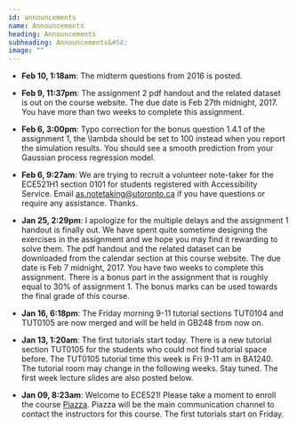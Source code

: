 ```yaml
---
id: announcements
name: Announcements
heading: Announcements
subheading: Announcements&#58;
image: ""
---
```


 - **Feb 10,  1:18am**: The midterm questions from 2016 is posted.  

 - **Feb 9,  11:37pm**: The assignment 2 pdf handout and the related dataset is out on the course website. The due date is Feb 27th midnight, 2017. You have more than two weeks to complete this assignment. 

 - **Feb 6,  3:00pm**: Typo correction for the bonus question 1.4.1 of the assignment 1, the \lambda should be set to 100 instead when you report the simulation results. You should see a smooth prediction from your Gaussian process regression model. 

 - **Feb 6,  9:27am**: We are trying to recruit a volunteer note-taker for the ECE521H1 section 0101 for students registered with Accessibility Service. Email [as.notetaking@utoronto.ca](mailto:as.notetaking@utoronto.ca) if you have questions or require any assistance. Thanks.

 - **Jan 25,  2:29pm**: I apologize for the multiple delays and the assignment 1 handout is finally out. We have spent quite sometime designing the exercises in the assignment and we hope you may find it rewarding to solve them. The pdf handout and the related dataset can be downloaded from the calendar section at this course website. The due date is Feb 7 midnight, 2017. You have two weeks to complete this assignment. There is a bonus part in the assignment that is roughly equal to 30% of assignment 1. The bonus marks can be used towards the final grade of this course.

 - **Jan 16,  6:18pm**: The Friday morning 9-11 tutorial sections TUT0104 and TUT0105 are now merged and will be held in GB248 from now on. 

 - **Jan 13,  1:20am**: The first tutorials start today. There is a new tutorial section TUT0105 for the students who could not find tutorial space before. The TUT0105 tutorial time this week is Fri 9-11 am in BA1240. The tutorial room may change in the following weeks. Stay tuned. The first week lecture slides are also posted below.
  
 - **Jan 09,  8:23am**: Welcome to ECE521! Please take a moment to enroll the course [Piazza](https://piazza.com/utoronto.ca/winter2017/ece521/home). Piazza will be the main communication channel to contact the instructors for this course. The first tutorials start on Friday. 
